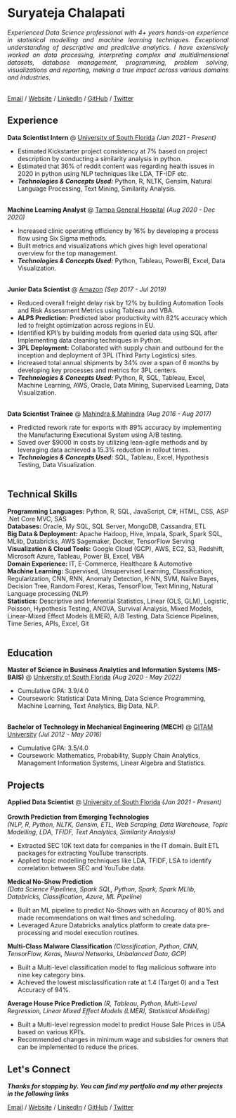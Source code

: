# Suryateja Chalapati

<div style="text-align: justify"><i>Experienced Data Science professional with 4+ years hands-on experience in statistical modelling and machine learning techniques. Exceptional understanding of descriptive and predictive analytics. I have extensively worked on data processing, interpreting complex and multidimensional datasets, database management, programming, problem solving, visualizations and reporting, making a true impact across various domains and industries.</i></div><br>

[Email](mailto:suryateja.0153@gmail.com) / [Website](https://suryateja0153.github.io/) / [LinkedIn](https://www.linkedin.com/in/suryateja-chalapati/) / [GitHub](https://github.com/suryateja0153) / [Twitter](https://twitter.com/suryateja0153)

## Experience

**Data Scientist Intern** @ [University of South Florida](https://www.usf.edu/) _(Jan 2021 - Present)_ <br>
- Estimated Kickstarter project consistency at 7% based on project description by conducting a similarity analysis in python.
- Estimated that 36% of reddit content was regarding health issues in 2020 in python using NLP techniques like LDA, TF-IDF etc.
- **_Technologies & Concepts Used:_** Python, R, NLTK, Gensim, Natural Language Processing, Text Mining, Similarity Analysis.<br><br>

**Machine Learning Analyst** @ [Tampa General Hospital](https://www.tgh.org/) _(Aug 2020 - Dec 2020)_ <br>
- Increased clinic operating efficiency by 16% by developing a process flow using Six Sigma methods.
- Built metrics and visualizations which gives high level operational overview for the top management.
- **_Technologies & Concepts Used:_** Python, Tableau, PowerBI, Excel, Data Visualization.<br><br>

**Junior Data Scientist** @ [Amazon](https://www.amazon.com/) _(Sep 2017 - Jul 2019)_ <br>
- Reduced overall freight delay risk by 12% by building Automation Tools and Risk Assessment Metrics using Tableau and VBA.
- **ALPS Prediction:** Predicted labor productivity with 82% accuracy which led to freight optimization across regions in EU.
- Identified KPI’s by building models from queried data using SQL after Implementing data cleaning techniques in Python.
- **3PL Deployment:** Collaborated with supply chain and outbound for the inception and deployment of 3PL (Third Party Logistics) sites.
- Increased total annual shipments by 34% over a span of 6 months by developing key processes and metrics for 3PL centers.
- **_Technologies & Concepts Used:_** Python, R, SQL, Tableau, Excel, Machine Learning, AWS, Oracle, Data Mining, Supervised Learning, Data Visualization.<br><br>

**Data Scientist Trainee** @ [Mahindra & Mahindra](https://www.mahindra.com/) _(Aug 2016 - Aug 2017)_ <br>
- Predicted rework rate for exports with 89% accuracy by implementing the Manufacturing Executional System using A/B testing.
- Saved over $9000 in costs by utilizing lean-agile methods and by leveraging data achieved a 15.3% reduction in rollout times.
- **_Technologies & Concepts Used:_** SQL, Tableau, Excel, Hypothesis Testing, Data Visualization.<br><br>

## Technical Skills

**Programming Languages:** Python, R, SQL, JavaScript, C#, HTML, CSS, ASP .Net Core MVC, SAS<br>
**Databases:** Oracle, My SQL, SQL Server, MongoDB, Cassandra, ETL<br>
**Big Data & Deployment:** Apache Hadoop, Hive, Impala, Spark, Spark SQL, MLlib, Databricks, AWS Sagemaker, Docker, TensorFlow Serving<br>
**Visualization & Cloud Tools:** Google Cloud (GCP), AWS, EC2, S3, Redshift, Microsoft Azure, Tableau, Power BI, Excel, VBA<br>
**Domain Experience:** IT, E-Commerce, Healthcare & Automotive<br>
**Machine Learning:** Supervised, Unsupervised Learning, Classification, Regularization, CNN, RNN, Anomaly Detection, K-NN, SVM, Naïve Bayes, Decision Tree, Random Forest, Keras, TensorFlow, Text Mining, Natural Language processing (NLP)<br>
**Statistics:** Descriptive and Inferential Statistics, Linear (OLS, GLM), Logistic, Poisson, Hypothesis Testing, ANOVA, Survival Analysis, Mixed Models, Linear-Mixed Effect Models (LMER), A/B Testing, Data Science Pipelines, Time Series, APIs, Excel, Git<br><br>

## Education

**Master of Science in Business Analytics and Information Systems (MS-BAIS)** @ [University of South Florida](https://www.usf.edu/) _(Aug 2020 - May 2022)_ <br>
- Cumulative GPA: 3.9/4.0
- Coursework: Statistical Data Mining, Data Science Programming, Machine Learning, Text Analytics, Big Data, NLP.<br><br>

**Bachelor of Technology in Mechanical Engineering (MECH)** @ [GITAM University](https://www.gitam.edu/) _(Jul 2012 - May 2016)_ <br>
- Cumulative GPA: 3.5/4.0
- Coursework: Mathematics, Probability, Supply Chain Analytics, Management Information Systems, Linear Algebra and Statistics.

## Projects

**Applied Data Scientist** @ [University of South Florida](https://www.usf.edu/) _(Jan 2021 - Present)_ <br><br>
**Growth Prediction from Emerging Technologies** <br>
_(NLP, R, Python, NLTK, Gensim, ETL, Web Scraping, Data Warehouse, Topic Modelling, LDA, TFIDF, Text Analytics, Similarity Analysis)_ <br>
- Extracted SEC 10K text data for companies in the IT domain. Built ETL packages for extracting YouTube transcripts.
- Applied topic modelling techniques like LDA, TFIDF, LSA to identify correlation between SEC and YouTube data.<br>

**Medical No-Show Prediction** <br>
_(Data Science Pipelines, Spark SQL, Python, Spark, Spark MLlib, Databricks, Classification, Azure, ML Pipeline)_ <br>
- Built an ML pipeline to predict No-Shows with an Accuracy of 80% and made recommendations on wait times and scheduling.
- Leveraged Azure Databricks analytics platform to create data pre-processing and model execution routines.<br>

**Multi-Class Malware Classification**
_(Classification, Python, CNN, TensorFlow, Keras, Neural Networks, Unbalanced Data, GCP)_ <br>
- Built a Multi-level classification model to flag malicious software into nine key category bins.
- Achieved the lowest misclassification rate at 1.4 (Target 0) and a Test Accuracy of 94%.<br>

**Average House Price Prediction**
_(R, Tableau, Python, Multi-Level Regression, Linear Mixed Effect Models (LMER), Statistical Modelling)_ <br>
- Built a Multi-level regression model to predict House Sale Prices in USA based on various KPI’s.
- Recommended changes in minimum wage and subsidies for owners that can be implemented to reduce the prices.

## Let's Connect

**_Thanks for stopping by. You can find my portfolio and my other projects in the following links_**

[Email](mailto:suryateja.0153@gmail.com) / [Website](https://suryateja0153.github.io/) / [LinkedIn](https://www.linkedin.com/in/suryateja-chalapati/) / [GitHub](https://github.com/suryateja0153) / [Twitter](https://twitter.com/suryateja0153)
